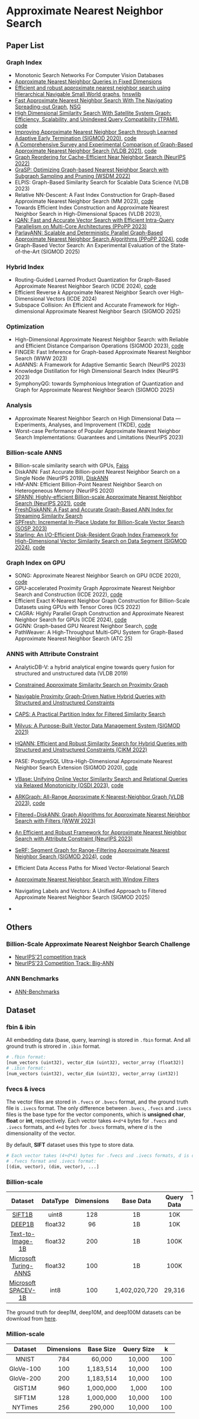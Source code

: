 # Approximate Nearest Neighbor Search

## Paper List

### Graph Index

- Monotonic Search Networks For Computer Vision Databases
- [Approximate Nearest Neighbor Queries in Fixed Dimensions](https://www.cs.umd.edu/~mount/Papers/soda93-ann.pdf)
- [Efficient and robust approximate nearest neighbor search using Hierarchical Navigable Small World graphs](https://arxiv.org/abs/1603.09320), [hnswlib](https://github.com/nmslib/hnswlib.git)
- [Fast Approximate Nearest Neighbor Search With The Navigating Spreading-out Graph](https://arxiv.org/abs/1707.00143), [NSG](https://github.com/ZJULearning/nsg.git)
- [High Dimensional Similarity Search With Satellite System Graph: Efficiency, Scalability, and Unindexed Query Compatibility (TPAMI)](https://ieeexplore.ieee.org/document/9383170), [code](https://github.com/ZJULearning/SSG.git)
- [Improving Approximate Nearest Neighbor Search through Learned Adaptive Early Termination (SIGMOD 2020)](https://dl.acm.org/doi/pdf/10.1145/3318464.3380600), [code](https://github.com/efficient/faiss-learned-termination.git)
- [A Comprehensive Survey and Experimental Comparison of Graph-Based Approximate Nearest Neighbor Search (VLDB 2021)](https://www.vldb.org/pvldb/vol14/p1964-wang.pdf), [code](https://github.com/Lsyhprum/WEAVESS.git)
- [Graph Reordering for Cache-Efficient Near Neighbor Search (NeurIPS 2022)](https://papers.nips.cc/paper_files/paper/2022/hash/fb44a668c2d4bc984e9d6ca261262cbb-Abstract-Conference.html)
- [GraSP: Optimizing Graph-based Nearest Neighbor Search with Subgraph Sampling and Pruning (WSDM 2022)](https://dl.acm.org/doi/pdf/10.1145/3488560.3498425)
- ELPIS: Graph-Based Similarity Search for Scalable Data Science (VLDB 2023)
- Relative NN-Descent: A Fast Index Construction for Graph-Based Approximate Nearest Neighbor Search (MM 2023), [code](https://github.com/mti-lab/rnn-descent.git)
- Towards Efficient Index Construction and Approximate Nearest Neighbor Search in High-Dimensional Spaces (VLDB 2023),
- [iQAN: Fast and Accurate Vector Search with Efficient Intra-Query Parallelism on Multi-Core Architectures (PPoPP 2023)](https://dl.acm.org/doi/pdf/10.1145/3572848.3577527)
- [ParlayANN: Scalable and Deterministic Parallel Graph-Based Approximate Nearest Neighbor Search Algorithms (PPoPP 2024)](https://dl.acm.org/doi/pdf/10.1145/3627535.3638475), [code](https://github.com/cmuparlay/ParlayANN.git)
- Graph-Based Vector Search: An Experimental Evaluation of the State-of-the-Art (SIGMOD 2025)

### Hybrid Index

- Routing-Guided Learned Product Quantization for Graph-Based Approximate Nearest Neighbor Search (ICDE 2024), [code](https://github.com/Lsyhprum/BREWESS.git)
- Efficient Reverse $k$ Approximate Nearest Neighbor Search over High-Dimensional Vectors (ICDE 2024)
- Subspace Collision: An Efficient and Accurate Framework for High-dimensional Approximate Nearest Neighbor Search (SIGMOD 2025)

### Optimization

- High-Dimensional Approximate Nearest Neighbor Search: with Reliable and Efficient Distance Comparison Operations (SIGMOD 2023), [code](https://github.com/gaoj0017/ADSampling.git)
- FINGER: Fast Inference for Graph-based Approximate Nearest Neighbor Search (WWW 2023)
- AdANNS: A Framework for Adaptive Semantic Search (NeurIPS 2023)
- Knowledge Distillation for High Dimensional Search Index (NeurIPS 2023)
- SymphonyQG: towards Symphonious Integration of Quantization and Graph for Approximate Nearest Neighbor Search (SIGMOD 2025)

### Analysis

- Approximate Nearest Neighbor Search on High Dimensional Data — Experiments, Analyses, and Improvement (TKDE), [code](https://github.com/DBAIWangGroup/nns_benchmark.git)
- Worst-case Performance of Popular Approximate Nearest Neighbor Search Implementations: Guarantees and Limitations (NeurIPS 2023)

### Billion-scale ANNS

- Billion-scale similarity search with GPUs, [Faiss](https://github.com/facebookresearch/faiss.git)
- DiskANN: Fast Accurate Billion-point Nearest Neighbor Search on a Single Node (NeurIPS 2019), [DiskANN](https://github.com/microsoft/DiskANN.git)
- HM-ANN: Efficient Billion-Point Nearest Neighbor Search on Heterogeneous Memory (NeurIPS 2020)
- [SPANN: Highly-efficient Billion-scale Approximate Nearest Neighbor Search (NeurIPS 2021)](https://proceedings.neurips.cc/paper/2021/file/299dc35e747eb77177d9cea10a802da2-Paper.pdf), [code](https://github.com/microsoft/SPTAG.git)
- [FreshDiskANN: A Fast and Accurate Graph-Based ANN Index for Streaming Similarity Search](https://arxiv.org/pdf/2105.09613.pdf)
- [SPFresh: Incremental In-Place Update for Billion-Scale Vector Search (SOSP 2023)](https://dl.acm.org/doi/pdf/10.1145/3600006.3613166)
- [Starling: An I/O-Efficient Disk-Resident Graph Index Framework for High-Dimensional Vector Similarity Search on Data Segment (SIGMOD 2024)](https://dl.acm.org/doi/pdf/10.1145/3639269), [code](https://github.com/zilliztech/starling.git)

### Graph Index on GPU

- SONG: Approximate Nearest Neighbor Search on GPU (ICDE 2020), [code](https://github.com/sunbelbd/song.git)
- GPU-accelerated Proximity Graph Approximate Nearest Neighbor Search and Construction (ICDE 2022), [code](https://github.com/yuyuanhang/GANNS.git)
- Efficient Exact K-Nearest Neighbor Graph Construction for Billion-Scale Datasets using GPUs with Tensor Cores (ICS 2022)
- CAGRA: Highly Parallel Graph Construction and Approximate Nearest Neighbor Search for GPUs (ICDE 2024), [code](https://github.com/rapidsai/raft.git)
- GGNN: Graph-based GPU Nearest Neighbor Search, [code](https://github.com/cgtuebingen/ggnn.git)
- PathWeaver: A High-Throughput Multi-GPU System for Graph-Based Approximate Nearest Neighbor Search (ATC 25)

### ANNS with Attribute Constraint

- AnalyticDB-V: a hybrid analytical engine towards query fusion for structured and unstructured data (VLDB 2019)

- [Constrained Approximate Similarity Search on Proximity Graph](https://arxiv.org/abs/2210.14958)
- [Navigable Proximity Graph-Driven Native Hybrid Queries with Structured and Unstructured Constraints](https://arxiv.org/abs/2203.13601)
- [CAPS: A Practical Partition Index for Filtered Similarity Search](https://arxiv.org/abs/2308.15014)
- [Milvus: A Purpose-Built Vector Data Management System (SIGMOD 2021)](https://dl.acm.org/doi/10.1145/3448016.3457550)
- [HQANN: Efficient and Robust Similarity Search for Hybrid Queries with Structured and Unstructured Constraints (CIKM 2022)](https://dl.acm.org/doi/pdf/10.1145/3511808.3557610)
- PASE: PostgreSQL Ultra-High-Dimensional Approximate Nearest Neighbor Search Extension (SIGMOD 2020), [code](https://github.com/alipay/PASE.git)
- [VBase: Unifying Online Vector Similarity Search and Relational Queries via Relaxed Monotonicity (OSDI 2023)](https://www.usenix.org/system/files/osdi23-zhang-qianxi_1.pdf), [code](https://github.com/microsoft/MSVBASE.git)
- [ARKGraph: All-Range Approximate K-Nearest-Neighbor Graph (VLDB 2023)](https://dl.acm.org/doi/pdf/10.14778/3603581.3603601), [code](https://github.com/rutgers-db/ARKGraph.git)
- [Filtered−DiskANN: Graph Algorithms for Approximate Nearest Neighbor Search with Filters (WWW 2023)](https://harsha-simhadri.org/pubs/Filtered-DiskANN23.pdf)
- [An Efficient and Robust Framework for Approximate Nearest Neighbor Search with Attribute Constraint (NeurIPS 2023)](https://papers.nips.cc/paper_files/paper/2023/hash/32e41d6b0a51a63a9a90697da19d235d-Abstract-Conference.html)
- [SeRF: Segment Graph for Range-Filtering Approximate Nearest Neighbor Search (SIGMOD 2024)](https://dl.acm.org/doi/pdf/10.1145/3639324), [code](https://github.com/rutgers-db/SeRF.git)
- Efficient Data Access Paths for Mixed Vector-Relational Search
- [Approximate Nearest Neighbor Search with Window Filters](https://arxiv.org/abs/2402.00943)
- Navigating Labels and Vectors: A Unified Approach to Filtered Approximate Nearest Neighbor Search (SIGMOD 2025)
- 

## Others

### Billion-Scale Approximate Nearest Neighbor Search Challenge

- [NeurIPS'21 competition track](https://big-ann-benchmarks.com/neurips21.html)
- [NeurIPS'23 Competition Track: Big-ANN](https://big-ann-benchmarks.com/neurips23.html)

### ANN Benchmarks

- [ANN-Benchmarks](https://ann-benchmarks.com/)

## Dataset

### fbin & ibin

All embedding data (base, query, learning) is stored in `.fbin` format. And all ground truth is strored in `.ibin` format.

```python
# .fbin format:
[num_vectors (uint32), vector_dim (uint32), vector_array (float32)]
# .ibin format:
[num_vectors (uint32), vector_dim (uint32), vector_array (int32)]
```

### fvecs & ivecs

The vector files are stored in `.fvecs` or `.bvecs` format, and the ground truth file is `.ivecs` format. The only difference between `.bvecs`, `.fvecs` and `.ivecs` files is the base type for the vector components, which is **unsigned char**, **float** or **int**, respectively. Each vector takes `4+d*4` bytes for `.fvecs` and `.ivecs` formats, and `4+d` bytes for `.bvecs` formats, where $d$ is the dimensionality of the vector.

By default, **SIFT** dataset uses this type to store data.

```python
# Each vector takes (4+d*4) bytes for .fvecs and .ivecs formats, d is dimension.
# .fvecs format and .ivecs format:
[(dim, vector), (dim, vector), ...]
```

### Billion-scale

|                           Dataset                            | DataType | Dimensions |   Base Data   | Query Data | Top-K | Distance |
| :----------------------------------------------------------: | :------: | :--------: | :-----------: | :--------: | :---: | :------: |
|           [SIFT1B](http://corpus-texmex.irisa.fr/)           |  uint8   |    128     |      1B       |    10K     |  100  |    L2    |
| [DEEP1B](https://research.yandex.com/blog/benchmarks-for-billion-scale-similarity-search) | float32  |     96     |      1B       |    10K     |  100  |    L2    |
| [Text-to-Image-1B](https://research.yandex.com/blog/benchmarks-for-billion-scale-similarity-search) | float32  |    200     |      1B       |    100K    |       |    IP    |
| [Microsoft Turing-ANNS](https://learning2hash.github.io/publications/microsoftturinganns1B/) | float32  |    100     |      1B       |    100K    |       |    L2    |
| [Microsoft SPACEV-1B](https://github.com/microsoft/SPTAG/tree/main/datasets/SPACEV1B) |   int8   |    100     | 1,402,020,720 |   29,316   |  100  |    L2    |

The ground truth for deep1M, deep10M, and deep100M datasets can be download from [here](https://github.com/matsui528/deep1b_gt.git).

### Million-scale

|  Dataset  | Dimensions | Base Size | Query Size |  k   |
| :-------: | :--------: | :-------: | :--------: | :--: |
|   MNIST   |    784     |  60,000   |   10,000   | 100  |
| GloVe-100 |    100     | 1,183,514 |   10,000   | 100  |
| GloVe-200 |    200     | 1,183,514 |   10,000   | 100  |
|  GIST1M   |    960     | 1,000,000 |   1,000    | 100  |
|  SIFT1M   |    128     | 1,000,000 |   10,000   | 100  |
|  NYTimes  |    256     |  290,000  |   10,000   | 100  |

